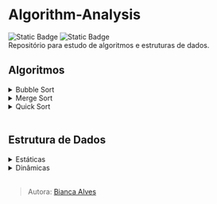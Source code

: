 # Algorithm-Analysis
<div>
  <img alt="Static Badge" src="https://img.shields.io/badge/LICEN%C3%87A-MIT-black">
  <img alt="Static Badge" src="https://img.shields.io/badge/STATUS-Em_Desenvolvimento-yellow">
</div>
Repositório para estudo de algoritmos e estruturas de dados.
<br>

## Algoritmos
<details>
  <summary markdown="span">Bubble Sort</summary>
</details>

<details>
  <summary markdown="span">Merge Sort</summary>
</details>

<details>
  <summary markdown="span">Quick Sort</summary>
</details>
<br>

## Estrutura de Dados
<details>
  <summary markdown="span">Estáticas</summary>
  
  - Array
</details>

<details>
  <summary markdown="span">Dinâmicas</summary>
  
  - ArrayList
  - LinkedList
  - Tree
</details>
<br>

> Autora: [Bianca Alves](https://github.com/Bialves) 
